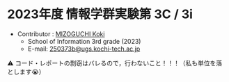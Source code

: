 # 2023年度 情報学群実験第 3C / 3i
- Contributor : [MIZOGUCHI Koki](https://github.com/MIZOGUCHIKoki)
  - School of Information 3rd grade (2023)
  - E-mail: [250373b@ugs.kochi-tech.ac.jp](mailto:250373b@ugs.kochi-tech.ac.jp)
  
⚠️  コード・レポートの剽窃はバレるので，行わないこと！！！（私も単位を落とします😭）
